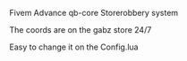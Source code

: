 Fivem Advance qb-core Storerobbery system 

The coords are on the gabz store 24/7

Easy to change it on the Config.lua
